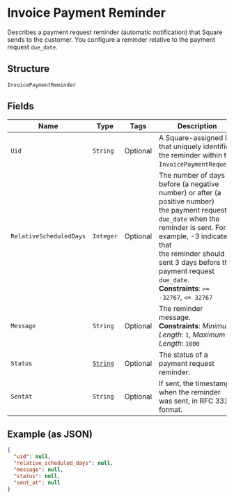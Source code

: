 
# Invoice Payment Reminder

Describes a payment request reminder (automatic notification) that Square sends
to the customer. You configure a reminder relative to the payment request
`due_date`.

## Structure

`InvoicePaymentReminder`

## Fields

| Name | Type | Tags | Description | Getter |
|  --- | --- | --- | --- | --- |
| `Uid` | `String` | Optional | A Square-assigned ID that uniquely identifies the reminder within the<br>`InvoicePaymentRequest`. | String getUid() |
| `RelativeScheduledDays` | `Integer` | Optional | The number of days before (a negative number) or after (a positive number)<br>the payment request `due_date` when the reminder is sent. For example, -3 indicates that<br>the reminder should be sent 3 days before the payment request `due_date`.<br>**Constraints**: `>= -32767`, `<= 32767` | Integer getRelativeScheduledDays() |
| `Message` | `String` | Optional | The reminder message.<br>**Constraints**: *Minimum Length*: `1`, *Maximum Length*: `1000` | String getMessage() |
| `Status` | [`String`](../../doc/models/invoice-payment-reminder-status.md) | Optional | The status of a payment request reminder. | String getStatus() |
| `SentAt` | `String` | Optional | If sent, the timestamp when the reminder was sent, in RFC 3339 format. | String getSentAt() |

## Example (as JSON)

```json
{
  "uid": null,
  "relative_scheduled_days": null,
  "message": null,
  "status": null,
  "sent_at": null
}
```

